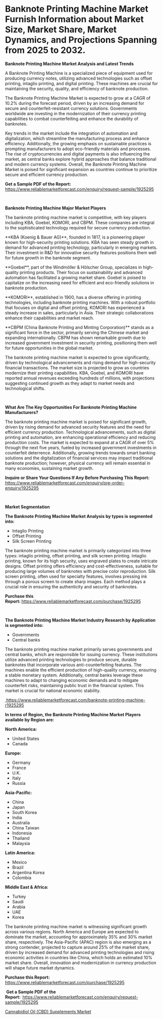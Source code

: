 <p><h1>Banknote Printing Machine Market Furnish Information about Market Size, Market Share, Market Dynamics, and Projections Spanning from 2025 to 2032.</h1></p><p><strong>Banknote Printing Machine Market Analysis and Latest Trends</strong></p>
<p><p>A Banknote Printing Machine is a specialized piece of equipment used for producing currency notes, utilizing advanced technologies such as offset printing, intaglio printing, and digital printing. These machines are crucial for maintaining the security, quality, and efficiency of banknote production. </p><p>The Banknote Printing Machine Market is expected to grow at a CAGR of 10.2% during the forecast period, driven by an increasing demand for secure and counterfeit-resistant currency solutions. Governments worldwide are investing in the modernization of their currency printing capabilities to combat counterfeiting and enhance the durability of banknotes. </p><p>Key trends in the market include the integration of automation and digitalization, which streamline the manufacturing process and enhance efficiency. Additionally, the growing emphasis on sustainable practices is prompting manufacturers to adopt eco-friendly materials and processes. The rise of cryptocurrencies and digital payments is also influencing the market, as central banks explore hybrid approaches that balance traditional and modern currency systems. Overall, the Banknote Printing Machine Market is poised for significant expansion as countries continue to prioritize secure and efficient currency production.</p></p>
<p><strong>Get a Sample PDF of the Report:&nbsp;</strong> <a href="https://www.reliablemarketforecast.com/enquiry/request-sample/1925295?utm_campaign=2292&utm_medium=2&utm_source=Github&utm_content=ia&utm_term=28032025&utm_id=banknote-printing-machine">https://www.reliablemarketforecast.com/enquiry/request-sample/1925295</a></p>
<p>&nbsp;</p>
<p><strong>Banknote Printing Machine Major Market Players</strong></p>
<p><p>The banknote printing machine market is competitive, with key players including KBA, Goebel, KOMORI, and CBPM. These companies are integral to the sophisticated technology required for secure currency production.</p><p>**KBA (Koenig & Bauer AG)**, founded in 1817, is a pioneering player known for high-security printing solutions. KBA has seen steady growth in demand for advanced printing technology, particularly in emerging markets. Their investment in R&D for innovative security features positions them well for future growth in the banknote segment.</p><p>**Goebel**, part of the Windmöller & Hölscher Group, specializes in high-quality printing products. Their focus on sustainability and advanced automation has facilitated a growing market share. Goebel is poised to capitalize on the increasing need for efficient and eco-friendly solutions in banknote production.</p><p>**KOMORI**, established in 1900, has a diverse offering in printing technologies, including banknote printing machines. With a robust portfolio that focuses on digital and offset printing, KOMORI has experienced a steady increase in sales, particularly in Asia. Their strategic collaborations enhance their capabilities and market reach.</p><p>**CBPM (China Banknote Printing and Minting Corporation)** stands as a significant force in the sector, primarily serving the Chinese market and expanding internationally. CBPM has shown remarkable growth due to increased government investment in security printing, positioning them well for future opportunities in the global market.</p><p>The banknote printing machine market is expected to grow significantly, driven by technological advancements and rising demand for high-security financial transactions. The market size is projected to grow as countries modernize their printing capabilities. KBA, Goebel, and KOMORI have reported annual revenues exceeding hundreds of millions, with projections suggesting continued growth as they adapt to market needs and technological shifts.</p></p>
<p>&nbsp;</p>
<p><strong>What Are The Key Opportunities For Banknote Printing Machine Manufacturers?</strong></p>
<p><p>The banknote printing machine market is poised for significant growth, driven by rising demand for advanced security features and the need for efficient currency production. Technological advancements, such as digital printing and automation, are enhancing operational efficiency and reducing production costs. The market is expected to expand at a CAGR of over 5% through the next five years, fueled by increased government investments in counterfeit deterrence. Additionally, growing trends towards smart banking solutions and the digitalization of financial services may impact traditional banknote production; however, physical currency will remain essential in many economies, sustaining market growth.</p></p>
<p><strong>Inquire or Share Your Questions If Any Before Purchasing This Report:</strong> <a href="https://www.reliablemarketforecast.com/enquiry/pre-order-enquiry/1925295?utm_campaign=2292&utm_medium=2&utm_source=Github&utm_content=ia&utm_term=28032025&utm_id=banknote-printing-machine">https://www.reliablemarketforecast.com/enquiry/pre-order-enquiry/1925295</a></p>
<p>&nbsp;</p>
<p><strong>Market Segmentation</strong></p>
<p><strong>The Banknote Printing Machine Market Analysis by types is segmented into:</strong></p>
<p><ul><li>Intaglio Printing</li><li>Offset Printing</li><li>Silk Screen Printing</li></ul></p>
<p><p>The banknote printing machine market is primarily categorized into three types: intaglio printing, offset printing, and silk screen printing. Intaglio printing, known for its high security, uses engraved plates to create intricate designs. Offset printing offers efficiency and cost-effectiveness, suitable for producing large volumes of banknotes with precise color reproduction. Silk screen printing, often used for specialty features, involves pressing ink through a porous screen to create sharp images. Each method plays a crucial role in ensuring the authenticity and security of banknotes.</p></p>
<p><strong>Purchase this Report:&nbsp;</strong><a href="https://www.reliablemarketforecast.com/purchase/1925295?utm_campaign=2292&utm_medium=2&utm_source=Github&utm_content=ia&utm_term=28032025&utm_id=banknote-printing-machine">https://www.reliablemarketforecast.com/purchase/1925295</a></p>
<p>&nbsp;</p>
<p><strong>The Banknote Printing Machine Market Industry Research by Application is segmented into:</strong></p>
<p><ul><li>Governments</li><li>Central banks</li></ul></p>
<p><p>The banknote printing machine market primarily serves governments and central banks, which are responsible for issuing currency. These institutions utilize advanced printing technologies to produce secure, durable banknotes that incorporate various anti-counterfeiting features. The machines enable the efficient production of high-quality currency, ensuring a stable monetary system. Additionally, central banks leverage these machines to adapt to changing economic demands and to mitigate counterfeit risks, maintaining public trust in the financial system. This market is crucial for national economic stability.</p></p>
<p><a href="https://www.reliablemarketforecast.com/banknote-printing-machine-r1925295?utm_campaign=2292&utm_medium=2&utm_source=Github&utm_content=ia&utm_term=28032025&utm_id=banknote-printing-machine">&nbsp;https://www.reliablemarketforecast.com/banknote-printing-machine-r1925295</a></p>
<p><strong>In terms of Region, the Banknote Printing Machine Market Players available by Region are:</strong></p>
<p>
    <p> <strong> North America: </strong>
        <ul>
            <li>United States</li>
            <li>Canada</li>
        </ul>
        </p> 
    <p> <strong> Europe: </strong>
        <ul>
            <li>Germany</li>
            <li>France</li>
            <li>U.K.</li>
            <li>Italy</li>
            <li>Russia</li>
        </ul>
        </p> 
    <p> <strong> Asia-Pacific: </strong>
        <ul>
            <li>China</li>
            <li>Japan</li>
            <li>South Korea</li>
            <li>India</li>
            <li>Australia</li>
            <li>China Taiwan</li>
            <li>Indonesia</li>
            <li>Thailand</li>
            <li>Malaysia</li>
        </ul>
        </p> 
    <p> <strong> Latin America: </strong>
        <ul>
            <li>Mexico</li>
            <li>Brazil</li>
            <li>Argentina Korea</li>
            <li>Colombia</li>
        </ul>
        </p> 
    <p> <strong> Middle East & Africa: </strong>
        <ul>
            <li>Turkey</li>
            <li>Saudi</li>
            <li>Arabia</li>
            <li>UAE</li>
            <li>Korea</li>
        </ul>
    </p>
    </p>
<p><p>The banknote printing machine market is witnessing significant growth across various regions. North America and Europe are expected to dominate the market, accounting for approximately 35% and 30% market share, respectively. The Asia-Pacific (APAC) region is also emerging as a strong contender, projected to capture around 25% of the market share, driven by increased demand for advanced printing technologies and rising economic activities in countries like China, which holds an estimated 10% market share. Overall, innovation and modernization in currency production will shape future market dynamics.</p></p>
<p><strong>Purchase this Report: </strong><a href="https://www.reliablemarketforecast.com/purchase/1925295?utm_campaign=2292&utm_medium=2&utm_source=Github&utm_content=ia&utm_term=28032025&utm_id=banknote-printing-machine">https://www.reliablemarketforecast.com/purchase/1925295</a></p>
<p>&nbsp;<strong>Get a Sample PDF of the Report:&nbsp;&nbsp;</strong><a href="https://www.reliablemarketforecast.com/enquiry/request-sample/1925295?utm_campaign=2292&utm_medium=2&utm_source=Github&utm_content=ia&utm_term=28032025&utm_id=banknote-printing-machine">https://www.reliablemarketforecast.com/enquiry/request-sample/1925295</a></p>
<p><strong></strong></p>
<p><p><a href="https://github.com/shondapmbau/Market-Research-Report-List-1/blob/main/cannabidiol-oil-cbd-supplements-market.md?utm_campaign=2292&utm_medium=2&utm_source=Github&utm_content=ia&utm_term=28032025&utm_id=banknote-printing-machine">Cannabidiol Oil (CBD) Supplements Market</a></p></p>